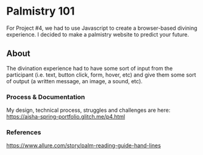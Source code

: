 # Palmistry 101
For Project #4, we had to use Javascript to create a browser-based divining experience. I decided to make a palmistry website to predict your future.

## About
The divination experience had to have some sort of input from the participant (i.e. text, button click, form, hover, etc) and give them some sort of output (a written message, an image, a sound, etc).

### Process & Documentation
My design, technical process, struggles and challenges are here: https://aisha-spring-portfolio.glitch.me/p4.html 

### References
https://www.allure.com/story/palm-reading-guide-hand-lines
